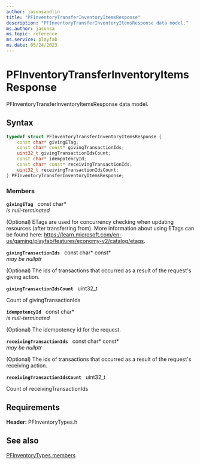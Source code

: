 ```yaml
---
author: jasonsandlin
title: "PFInventoryTransferInventoryItemsResponse"
description: "PFInventoryTransferInventoryItemsResponse data model."
ms.author: jasonsa
ms.topic: reference
ms.service: playfab
ms.date: 05/24/2023
---
```


# PFInventoryTransferInventoryItemsResponse  

PFInventoryTransferInventoryItemsResponse data model.  

## Syntax  
  
```cpp
typedef struct PFInventoryTransferInventoryItemsResponse {  
    const char* givingETag;  
    const char* const* givingTransactionIds;  
    uint32_t givingTransactionIdsCount;  
    const char* idempotencyId;  
    const char* const* receivingTransactionIds;  
    uint32_t receivingTransactionIdsCount;  
} PFInventoryTransferInventoryItemsResponse;  
```
  
### Members  
  
**`givingETag`** &nbsp; const char*  
*is null-terminated*  
  
(Optional) ETags are used for concurrency checking when updating resources (after transferring from). More information about using ETags can be found here: https://learn.microsoft.com/en-us/gaming/playfab/features/economy-v2/catalog/etags.
  
**`givingTransactionIds`** &nbsp; const char* const*  
*may be nullptr*  
  
(Optional) The ids of transactions that occurred as a result of the request's giving action.
  
**`givingTransactionIdsCount`** &nbsp; uint32_t  
  
Count of givingTransactionIds
  
**`idempotencyId`** &nbsp; const char*  
*is null-terminated*  
  
(Optional) The idempotency id for the request.
  
**`receivingTransactionIds`** &nbsp; const char* const*  
*may be nullptr*  
  
(Optional) The ids of transactions that occurred as a result of the request's receiving action.
  
**`receivingTransactionIdsCount`** &nbsp; uint32_t  
  
Count of receivingTransactionIds
  
  
## Requirements  
  
**Header:** PFInventoryTypes.h
  
## See also  
[PFInventoryTypes members](../pfinventorytypes_members.md)  

  
  
